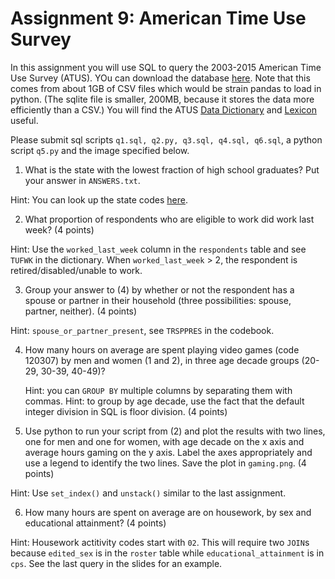 # Assignment 9: American Time Use Survey
In this assignment you will use SQL to query the 2003-2015 American Time Use Survey (ATUS). YOu can download the database [here](https://uchicago.app.box.com/s/1yvi09mtje40ep21mf4vt3obm70fvsms). Note that this comes from about 1GB of CSV files which would be strain pandas to load in python. (The sqlite file is smaller, 200MB, because it stores the data more efficiently than a CSV.) You will find the ATUS [Data Dictionary](https://www.bls.gov/tus/atuscpscodebk16.pdf) and [Lexicon](https://www.bls.gov/tus/lexiconwex2016.pdf) useful.

Please submit sql scripts `q1.sql, q2.py, q3.sql, q4.sql, q6.sql`, a python script `q5.py` and the image specified below.

1. What is the state with the lowest fraction of high school graduates? Put your answer in `ANSWERS.txt`.

Hint: You can look up the state codes [here](https://www.census.gov/geo/reference/ansi_statetables.html).

2. What proportion of respondents who are eligible to work did work last week? (4 points)

Hint: Use the `worked_last_week` column in the `respondents` table and see `TUFWK` in the dictionary. When `worked_last_week` > 2, the respondent is retired/disabled/unable to work.

3. Group your answer to (4) by whether or not the respondent has a spouse or partner in their household (three possibilities: spouse, partner, neither). (4 points)

Hint: `spouse_or_partner_present`, see `TRSPPRES` in the codebook.

4. How many hours on average are spent playing video games (code 120307) by men and women (1 and 2), in three age decade groups (20-29, 30-39, 40-49)?

    Hint: you can `GROUP BY` multiple columns by separating them with commas.
    Hint: to group by age decade, use the fact that the default integer division in SQL is floor division. (4 points)
    
5. Use python to run your script from (2) and plot the results with two lines, one for men and one for women, with age decade on the x axis and average hours gaming on the y axis. Label the axes appropriately and use a legend to identify the two lines. Save the plot in `gaming.png`. (4 points)

Hint: Use `set_index()` and `unstack()` similar to the last assignment.

6. How many hours are spent on average are on housework, by sex and educational attainment? (4 points)

Hint: Housework actitivity codes start with `02`. This will require two `JOIN`s because `edited_sex` is in the `roster` table while `educational_attainment` is in `cps`. See the last query in the slides for an example.
